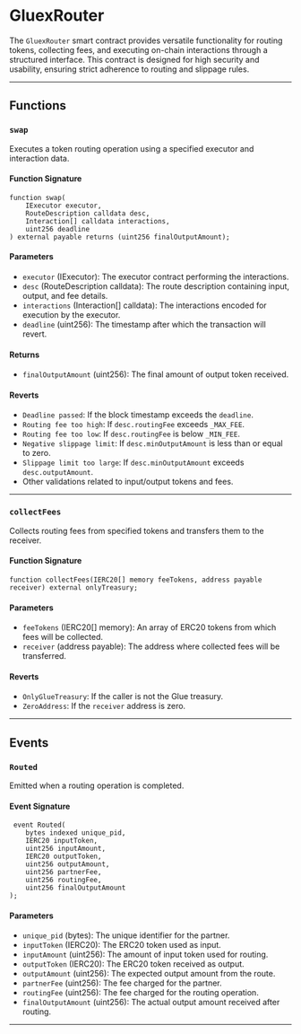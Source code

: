 # GluexRouter

The `GluexRouter` smart contract provides versatile functionality for routing tokens, collecting fees, and executing on-chain interactions through a structured interface. This contract is designed for high security and usability, ensuring strict adherence to routing and slippage rules.

---

## Functions

### `swap`

Executes a token routing operation using a specified executor and interaction data.

#### Function Signature

```solidity
function swap(
    IExecutor executor,
    RouteDescription calldata desc,
    Interaction[] calldata interactions,
    uint256 deadline
) external payable returns (uint256 finalOutputAmount);
```

#### Parameters

- `executor` (IExecutor): The executor contract performing the interactions.
- `desc` (RouteDescription calldata): The route description containing input, output, and fee details.
- `interactions` (Interaction[] calldata): The interactions encoded for execution by the executor.
- `deadline` (uint256): The timestamp after which the transaction will revert.

#### Returns

- `finalOutputAmount` (uint256): The final amount of output token received.

#### Reverts

- `Deadline passed`: If the block timestamp exceeds the `deadline`.
- `Routing fee too high`: If `desc.routingFee` exceeds `_MAX_FEE`.
- `Routing fee too low`: If `desc.routingFee` is below `_MIN_FEE`.
- `Negative slippage limit`: If `desc.minOutputAmount` is less than or equal to zero.
- `Slippage limit too large`: If `desc.minOutputAmount` exceeds `desc.outputAmount`.
- Other validations related to input/output tokens and fees.

---

### `collectFees`

Collects routing fees from specified tokens and transfers them to the receiver.

#### Function Signature

```solidity
function collectFees(IERC20[] memory feeTokens, address payable receiver) external onlyTreasury;
```

#### Parameters

- `feeTokens` (IERC20[] memory): An array of ERC20 tokens from which fees will be collected.
- `receiver` (address payable): The address where collected fees will be transferred.

#### Reverts

- `OnlyGlueTreasury`: If the caller is not the Glue treasury.
- `ZeroAddress`: If the `receiver` address is zero.

---

## Events

### `Routed`

Emitted when a routing operation is completed.

#### Event Signature

```solidity
 event Routed(
    bytes indexed unique_pid,
    IERC20 inputToken,
    uint256 inputAmount,
    IERC20 outputToken,
    uint256 outputAmount,
    uint256 partnerFee,
    uint256 routingFee,
    uint256 finalOutputAmount
);
```

#### Parameters

- `unique_pid` (bytes): The unique identifier for the partner.
- `inputToken` (IERC20): The ERC20 token used as input.
- `inputAmount` (uint256): The amount of input token used for routing.
- `outputToken` (IERC20): The ERC20 token received as output.
- `outputAmount` (uint256): The expected output amount from the route.
- `partnerFee` (uint256): The fee charged for the partner.
- `routingFee` (uint256): The fee charged for the routing operation.
- `finalOutputAmount` (uint256): The actual output amount received after routing.

---